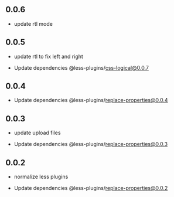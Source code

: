 ## 0.0.6

- update rtl mode

## 0.0.5

- update rtl to fix left and right

- Update dependencies @less-plugins/css-logical@0.0.7

## 0.0.4

- Update dependencies @less-plugins/replace-properties@0.0.4

## 0.0.3

- update upload files

- Update dependencies @less-plugins/replace-properties@0.0.3

## 0.0.2

- normalize less plugins

- Update dependencies @less-plugins/replace-properties@0.0.2

